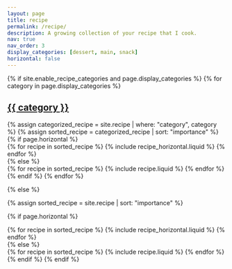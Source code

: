 ```yaml
---
layout: page
title: recipe
permalink: /recipe/
description: A growing collection of your recipe that I cook.
nav: true
nav_order: 3
display_categories: [dessert, main, snack]
horizontal: false
---
```


<!-- pages/recipe.md -->
<div class="recipe">
{% if site.enable_recipe_categories and page.display_categories %}
  <!-- Display categorized recipe -->
  {% for category in page.display_categories %}
  <a id="{{ category }}" href=".#{{ category }}">
    <h2 class="category">{{ category }}</h2>
  </a>
  {% assign categorized_recipe = site.recipe | where: "category", category %}
  {% assign sorted_recipe = categorized_recipe | sort: "importance" %}
  <!-- Generate cards for each recipe -->
  {% if page.horizontal %}
  <div class="container">
    <div class="row row-cols-2">
    {% for recipe in sorted_recipe %}
      {% include recipe_horizontal.liquid %}
    {% endfor %}
    </div>
  </div>
  {% else %}
  <div class="grid">
    {% for recipe in sorted_recipe %}
      {% include recipe.liquid %}
    {% endfor %}
  </div>
  {% endif %}
  {% endfor %}

{% else %}

<!-- Display recipe without categories -->

{% assign sorted_recipe = site.recipe | sort: "importance" %}

  <!-- Generate cards for each recipe -->

{% if page.horizontal %}

  <div class="container">
    <div class="row row-cols-2">
    {% for recipe in sorted_recipe %}
      {% include recipe_horizontal.liquid %}
    {% endfor %}
    </div>
  </div>
  {% else %}
  <div class="grid">
    {% for recipe in sorted_recipe %}
      {% include recipe.liquid %}
    {% endfor %}
  </div>
  {% endif %}
{% endif %}
</div>
